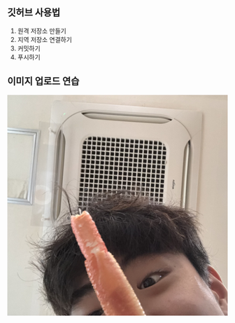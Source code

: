## 깃허브 사용법

1. 원격 저장소 만들기
2. 지역 저장소 연결하기
3. 커밋하기
4. 푸시하기

## 이미지 업로드 연습

![프로필 이미지](./IMG_4067.JPG)

